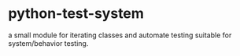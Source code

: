# python-test-system
a small module for iterating classes and automate testing suitable for system/behavior testing.
